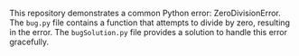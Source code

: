 This repository demonstrates a common Python error: ZeroDivisionError. The `bug.py` file contains a function that attempts to divide by zero, resulting in the error.  The `bugSolution.py` file provides a solution to handle this error gracefully.